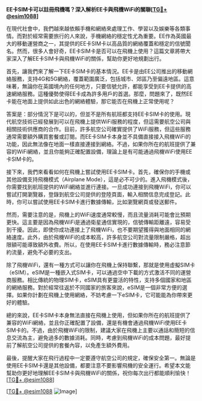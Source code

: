 **EE卡SIM卡可以註冊飛機嗎？深入解析EE卡與飛機WiFi的關聯[[TG💪+ @esim1088](https://t.me/s/esim1088)]**

在現代社會中，我們越來越依賴手機和網絡來處理工作、學習以及娛樂等各類事情。而對於經常需要旅行的人來說，手機網絡的穩定性尤為重要。EE作為英國最大的移動運營商之一，其提供的EE卡SIM卡以高品質的網絡覆蓋和穩定的信號聞名。然而，很多人會好奇，EE卡SIM卡是否可以在飛機上使用？這篇文章將帶大家深入了解EE卡SIM卡與飛機WiFi的關係，幫助你更好地規劃出行。

首先，讓我們來了解一下EE卡SIM卡的基本情況。EE卡是由EE公司推出的移動網絡服務，支持4G和5G網絡，覆蓋範圍廣泛，包括城市、郊區乃至偏遠地區。這意味著，無論你在英國境內的任何地方，只要信號允許，都能享受到EE卡提供的高速網絡服務。這種優勢使得EE卡成為許多用戶的首選。那麼，問題來了，既然EE卡能在地面上提供如此出色的網絡體驗，那它能否在飛機上正常使用呢？

答案是：部分情況下是可以的，但並不是所有航班都支持EE卡SIM卡的使用。現代航空技術已經發展到可以在飛機上提供WiFi服務的程度，但這需要航空公司與相關技術供應商的合作。目前，許多航空公司確實提供了WiFi服務，但這些服務通常需要額外購買套餐或訂閱。而EE卡SIM卡本身並不具備直接接入飛機WiFi的功能，因此無法像在地面一樣直接連接到網絡。不過，如果你所在的航班提供了兼容的WiFi網絡，並且你能夠正確配置設備，理論上是有可能通過飛機WiFi使用EE卡SIM卡的。

接下來，我們來看看如何在飛機上嘗試使用EE卡SIM卡。首先，確保你的手機或其他設備支持飛機模式（Airplane Mode），這是必不可少的。進入飛機模式後，你需要找到航班提供的WiFi網絡並進行連接。一旦成功連接到飛機WiFi，你可以嘗試打開瀏覽器，登錄到航空公司提供的登陸頁面，輸入相關信息完成登記。此時，你可以嘗試使用EE卡SIM卡進行數據傳輸，比如瀏覽網頁或發送郵件。

然而，需要注意的是，飛機上的WiFi速度通常較慢，而且流量消耗可能會比預期更快。這主要是因為飛機WiFi是通過衛星通信實現的，信號傳輸距離遠，容易受到干擾。因此，即使你成功連接上了飛機WiFi，也不要期望獲得與地面相同的網絡速度。此外，由於飛機WiFi的成本較高，許多航空公司對流量限制嚴格，超出限額可能導致額外收費。所以，在使用EE卡SIM卡進行數據傳輸時，務必注意節約流量，避免不必要的支出。

除了飛機WiFi，還有一種方式可以讓你在飛機上保持聯繫，那就是使用虛擬SIM卡（eSIM）。eSIM是一種嵌入式SIM卡，可以通過空中下載的方式激活不同的運營商服務。相比傳統的物理SIM卡，eSIM具有更靈活的特性，支持多個國家和地區的網絡服務。對於經常往返於不同國家的旅客來說，eSIM是一個非常方便的選擇。如果你計劃在飛機上使用網絡，不妨考慮一下eSIM卡，它可能能為你帶來更好的體驗。

總的來說，EE卡SIM卡本身無法直接在飛機上使用，但如果你所在的航班提供了兼容的WiFi網絡，並且你正確配置了設備，還是有機會通過飛機WiFi使用EE卡SIM卡的。不過，由於飛機WiFi的限制，建議大家在飛機上主要以通話和簡短的信息交流為主，避免過多的數據消耗。同時，考慮到飛機WiFi的成本問題，最好提前了解航空公司提供的套餐內容，以免產生額外費用。

最後，提醒大家在飛行過程中一定要遵守航空公司的規定，確保安全第一。無論是使用EE卡SIM卡還是其他設備，都要注意不要影響飛機的安全運行。希望本文能幫助你更好地理解EE卡SIM卡與飛機WiFi的關係，祝你每次出行都能順利愉快！[[TG💪+ @esim1088](https://t.me/s/esim1088)]

[[TG💪+ @esim1088](https://t.me/s/esim1088) ![Image](https://i.postimg.cc/4NQfJmqS/Snipaste-2025-05-13-00-14-12.png)]